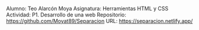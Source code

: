 Alumno:	Teo Alarcón Moya
Asignatura:	Herramientas HTML y CSS
Actividad:	P1. Desarrollo de una web
Repositorio:	https://github.com/Moyat89/Separacion
URL:	https://separacion.netlify.app/

